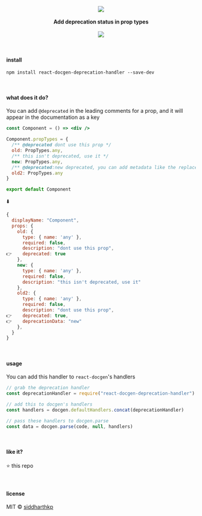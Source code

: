<p align="center">
  <img src="https://raw.githubusercontent.com/siddharthkp/react-docgen-deprecation-handler/master/logo.png" />
  <br><br>
  <b>Add deprecation status in prop types</b>
  <br><br>
  <img src="https://travis-ci.org/siddharthkp/react-docgen-deprecation-handler.svg?branch=master&maxAge=3600"/>
</p>

&nbsp;

#### install

```
npm install react-docgen-deprecation-handler --save-dev
```

&nbsp;

#### what does it do?

You can add `@deprecated` in the leading comments for a prop,
and it will appear in the documentation as a key

```jsx
const Component = () => <div />

Component.propTypes = {
  /** @deprecated dont use this prop */
  old: PropTypes.any,
  /** this isn't deprecated, use it */
  new: PropTypes.any,
  /** @deprecated:new deprecated, you can add metadata like the replacement */
  old2: PropTypes.any
}

export default Component
```

⬇️

```js
{
  displayName: "Component",
  props: {
    old: {
      type: { name: 'any' },
      required: false,
      description: "dont use this prop",
👉    deprecated: true
    },
    new: {
      type: { name: 'any' },
      required: false,
      description: "this isn't deprecated, use it"
    },
    old2: {
      type: { name: 'any' },
      required: false,
      description: "dont use this prop",
👉    deprecated: true,
👉    deprecationData: "new"
    },
  }
}
```

&nbsp;

#### usage

You can add this handler to `react-docgen`'s handlers

```js
// grab the deprecation handler
const deprecationHandler = require("react-docgen-deprecation-handler")

// add this to docgen's handlers
const handlers = docgen.defaultHandlers.concat(deprecationHandler)

// pass these handlers to docgen.parse
const data = docgen.parse(code, null, handlers)
```

&nbsp;

#### like it?

:star: this repo

&nbsp;

#### license

MIT © [siddharthkp](https://github.com/siddharthkp)
